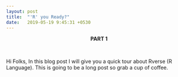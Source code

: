 ```yaml
---
layout: post
title:  "'R' you Ready?"
date:   2019-05-19 9:45:31 +0530
---
```


<center><p ><strong><span class="manual">PART 1</strong></p></center>
<br>

Hi Folks,
In this blog post I will give you a quick tour about Rverse (R Language). This is going to be a long post so grab a cup of coffee.
